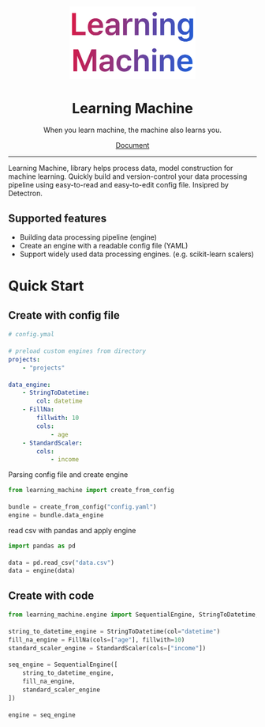 <div align="center">
    <img src="./imgs/learning_machine.png" width="256px">
    <h1>Learning Machine</h1>
    <p>When you learn machine, the machine also learns you.</p>
    <a href="https://devhoodit.github.io/learning-machine/">Document</a>
</div>

----------------

Learning Machine, library helps process data, model construction for machine learning. Quickly build and version-control your data processing pipeline using easy-to-read and easy-to-edit config file. Insipred by Detectron.

## Supported features
- Building data processing pipeline (engine)
- Create an engine with a readable config file (YAML)
- Support widely used data processing engines. (e.g. scikit-learn scalers)

# Quick Start
## Create with config file
```yaml
# config.ymal

# preload custom engines from directory
projects:
    - "projects"

data_engine:
    - StringToDatetime:
        col: datetime
    - FillNa:
        fillwith: 10
        cols:
            - age
    - StandardScaler:
        cols:
            - income
```
Parsing config file and create engine
```python
from learning_machine import create_from_config

bundle = create_from_config("config.yaml")
engine = bundle.data_engine
```
read csv with pandas and apply engine
```python
import pandas as pd

data = pd.read_csv("data.csv")
data = engine(data)
```

## Create with code
```python
from learning_machine.engine import SequentialEngine, StringToDatetime, FillNa, StandardScaler

string_to_datetime_engine = StringToDatetime(col="datetime")
fill_na_engine = FillNa(cols=["age"], fillwith=10)
standard_scaler_engine = StandardScaler(cols=["income"])

seq_engine = SequentialEngine([
    string_to_datetime_engine,
    fill_na_engine,
    standard_scaler_engine
])

engine = seq_engine
```



